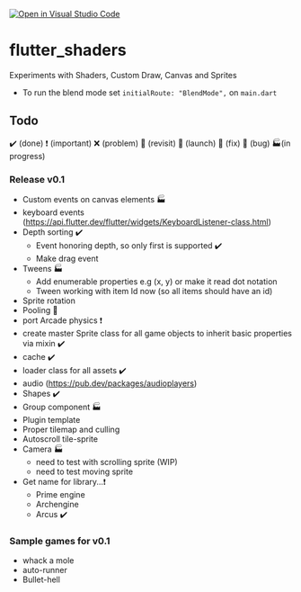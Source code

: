 [![Open in Visual Studio Code](https://open.vscode.dev/badges/open-in-vscode.svg)](https://open.vscode.dev/organization/repository)

# flutter_shaders

Experiments with Shaders, Custom Draw, Canvas and Sprites

- To run the blend mode set `initialRoute: "BlendMode",` on `main.dart`

## Todo

✔️ (done)
❗ (important)
❌ (problem)
🚩 (revisit)
🚀 (launch)
🔨 (fix)
👾 (bug)
🏭(in progress)

### Release v0.1

- Custom events on canvas elements 🏭
- keyboard events (https://api.flutter.dev/flutter/widgets/KeyboardListener-class.html)
- Depth sorting ✔️
  - Event honoring depth, so only first is supported ✔️
  - Make drag event 
- Tweens 🏭
  - Add enumerable properties e.g (x, y) or make it read dot notation
  - Tween working with item Id now (so all items should have an id)
- Sprite rotation
- Pooling 🚩
- port Arcade physics ❗
- create master Sprite class for all game objects to inherit basic properties via mixin ✔️
- cache ✔️
- loader class for all assets ✔️
- audio (https://pub.dev/packages/audioplayers)
- Shapes ✔️
- Group component 🏭
- Plugin template
- Proper tilemap and culling
- Autoscroll tile-sprite
- Camera 🏭
  - need to test with scrolling sprite (WIP)
  - need to test moving sprite
- Get name for library...❗
  - Prime engine
  - Archengine
  - Arcus ✔️


### Sample games for v0.1

- whack a mole
- auto-runner
- Bullet-hell
